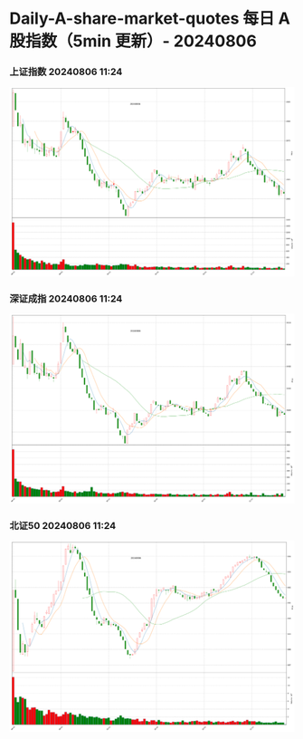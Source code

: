 
# Daily-A-share-market-quotes 每日 A 股指数（5min 更新）- 20240806

### 上证指数 20240806 11:24
![](./fig/2024/8/20240806-sh000001.png)

### 深证成指 20240806 11:24
![](./fig/2024/8/20240806-sz399001.png)

### 北证50 20240806 11:24
![](./fig/2024/8/20240806-bj899050.png)
